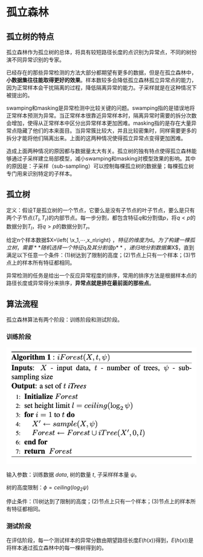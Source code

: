 # 孤立森林


## 孤立树的特点
孤立森林作为孤立树的总体，将具有较短路径长度的点识别为异常点，不同的树扮演不同异常识别的专家。

已经存在的那些异常检测的方法大部分都期望有更多的数据，但是在孤立森林中，**小数据集往往能取得更好的效果**。样本数较多会降低孤立森林孤立异常点的能力，因为正常样本会干扰隔离的过程，降低隔离异常的能力。子采样就是在这种情况下被提出的。

swamping和masking是异常检测中比较关键的问题。swamping指的是错误地将正常样本预测为异常。当正常样本很靠近异常样本时，隔离异常时需要的拆分次数会增加，使得从正常样本中区分出异常样本更加困难。masking指的是存在大量异常点隐藏了他们的本来面目。当异常簇比较大，并且比较密集时，同样需要更多的拆分才能将他们隔离出来。上面的这两种情况使得孤立异常点变得更加困难。

造成上面两种情况的原因都与数据量太大有关。孤立树的独有特点使得孤立森林能够通过子采样建立局部模型，减小swamping和masking对模型效果的影响。其中的原因是：子采样（sub-sampling）可以控制每棵孤立树的数据量；每棵孤立树专门用来识别特定的子样本。

## 孤立树

定义：假设T是孤立树的一个节点，它要么是没有子节点的叶子节点，要么是只有两个子节点$(T_l,T_r)$的内部节点。每一步分割，都包含特征$q$和分割值$p$，将$q<p$的数据分到$T_l$，将$q > p$的数据分到$T_r$。

给定n个样本数据$X=\left\{ \x_1,⋯,x_n\right\} $，特征的维度为$d$。为了构建一棵孤立树，需要**随机选择一个特征$q$及其分割值$p$**，递归地分割数据集$X$，直到满足以下任意一个条件：(1)树达到了限制的高度；(2)节点上只有一个样本；(3)节点上的样本所有特征都相同。

异常检测的任务是给出一个反应异常程度的排序，常用的排序方法是根据样本点的路径长度或异常得分来排序，**异常点就是排在最前面的那些点**。

## 算法流程
孤立森林算法有两个阶段：训练阶段和测试阶段。

### 训练阶段
![](https://github.com/VentureRice/AnomalyDetection/blob/main/iForest/train.png)

输入参数：训练数据 $data$, 树的数量 $t$, 子采样样本量 $\psi$。

树的高度限制：$\phi=ceiling(log_2\psi)$

停止条件：(1)树达到了限制的高度；(2)节点上只有一个样本；(3)节点上的样本所有特征都相同。

### 测试阶段

在评估阶段，每一个测试样本的异常分数由期望路径长度$E(h(x))$得到，$E(h(x))$是将样本通过孤立森林中的每一棵树得到的。
